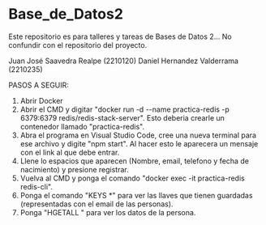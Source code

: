 # Base_de_Datos2
Este repositorio es para talleres y tareas de Bases de Datos 2... No confundir con el repositorio del proyecto.

Juan José Saavedra Realpe (2210120)
Daniel Hernandez Valderrama (2210235)

PASOS A SEGUIR:
1) Abrir Docker
2) Abrir el CMD y digitar "docker run -d --name practica-redis -p 6379:6379 redis/redis-stack-server".
Esto deberia crearle un contenedor llamado "practica-redis".
3) Abra el programa en Visual Studio Code, cree una nueva terminal para ese archivo y digite "npm start".
Al hacer esto le aparecera un mensaje con el link al que debe entrar.
4) Llene lo espacios que aparecen (Nombre, email, telefono y fecha de nacimiento) y presione registrar.
5) Vuelva al CMD y ponga el comando "docker exec -it practica-redis redis-cli".
6) Ponga el comando "KEYS *" para ver las llaves que tienen guardadas (representadas con el email de las personas).
7) Ponga "HGETALL <Nombre de la llave>" para ver los datos de la persona.
